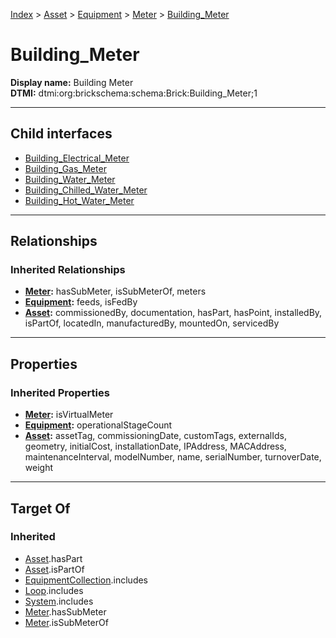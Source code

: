 [Index](../../../../Index.md) > [Asset](../../../Asset.md) > [Equipment](../../Equipment.md) > [Meter](../Meter.md) > [Building_Meter](#)
# Building_Meter

**Display name:** Building Meter<br />
**DTMI:** dtmi:org:brickschema:schema:Brick:Building_Meter;1

---

## Child interfaces
* [Building_Electrical_Meter](../Electrical_Meter/Building_Electrical_Meter.md)
* [Building_Gas_Meter](../Gas_Meter/Building_Gas_Meter.md)
* [Building_Water_Meter](../Water_Meter/Building_Water_Meter.md)
* [Building_Chilled_Water_Meter](../Water_Meter/Chilled_Water_Meter/Building_Chilled_Water_Meter.md)
* [Building_Hot_Water_Meter](../Water_Meter/Hot_Water_Meter/Building_Hot_Water_Meter.md)

---

## Relationships

### Inherited Relationships
* **[Meter](../Meter.md):** hasSubMeter, isSubMeterOf, meters
* **[Equipment](../../Equipment.md):** feeds, isFedBy
* **[Asset](../../../Asset.md):** commissionedBy, documentation, hasPart, hasPoint, installedBy, isPartOf, locatedIn, manufacturedBy, mountedOn, servicedBy

---

## Properties

### Inherited Properties
* **[Meter](../Meter.md):** isVirtualMeter
* **[Equipment](../../Equipment.md):** operationalStageCount
* **[Asset](../../../Asset.md):** assetTag, commissioningDate, customTags, externalIds, geometry, initialCost, installationDate, IPAddress, MACAddress, maintenanceInterval, modelNumber, name, serialNumber, turnoverDate, weight

---

## Target Of
### Inherited
* [Asset](../../../Asset.md).hasPart
* [Asset](../../../Asset.md).isPartOf
* [EquipmentCollection](../../../../Collection/EquipmentCollection.md).includes
* [Loop](../../../../Collection/Loop/Loop.md).includes
* [System](../../../../Collection/System/System.md).includes
* [Meter](../Meter.md).hasSubMeter
* [Meter](../Meter.md).isSubMeterOf
